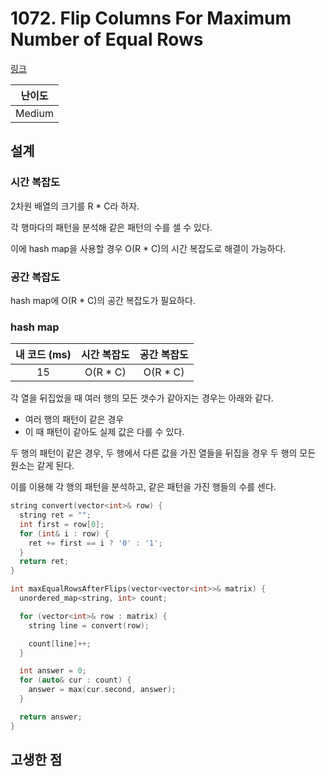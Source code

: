 # 1072. Flip Columns For Maximum Number of Equal Rows

[링크](https://leetcode.com/problems/flip-columns-for-maximum-number-of-equal-rows/description/)

| 난이도 |
| :----: |
| Medium |

## 설계

### 시간 복잡도

2차원 배열의 크기를 R \* C라 하자.

각 행마다의 패턴을 분석해 같은 패턴의 수를 셀 수 있다.

이에 hash map을 사용할 경우 O(R \* C)의 시간 복잡도로 해결이 가능하다.

### 공간 복잡도

hash map에 O(R \* C)의 공간 복잡도가 필요하다.

### hash map

| 내 코드 (ms) | 시간 복잡도 | 공간 복잡도 |
| :----------: | :---------: | :---------: |
|      15      |  O(R \* C)  |  O(R \* C)  |

각 열을 뒤집었을 때 여러 행의 모든 갯수가 같아지는 경우는 아래와 같다.

- 여러 행의 패턴이 같은 경우
- 이 때 패턴이 같아도 실제 값은 다를 수 있다.

두 행의 패턴이 같은 경우, 두 행에서 다른 값을 가진 열들을 뒤집을 경우 두 행의 모든 원소는 같게 된다.

이를 이용해 각 행의 패턴을 분석하고, 같은 패턴을 가진 행들의 수를 센다.

```cpp
string convert(vector<int>& row) {
  string ret = "";
  int first = row[0];
  for (int& i : row) {
    ret += first == i ? '0' : '1';
  }
  return ret;
}

int maxEqualRowsAfterFlips(vector<vector<int>>& matrix) {
  unordered_map<string, int> count;

  for (vector<int>& row : matrix) {
    string line = convert(row);

    count[line]++;
  }

  int answer = 0;
  for (auto& cur : count) {
    answer = max(cur.second, answer);
  }

  return answer;
}
```

## 고생한 점
